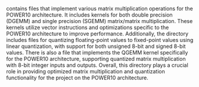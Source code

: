 contains files that implement various matrix multiplication operations for the POWER10 architecture. It includes kernels for both double precision (DGEMM) and single precision (SGEMM) matrix/matrix multiplication. These kernels utilize vector instructions and optimizations specific to the POWER10 architecture to improve performance. Additionally, the directory includes files for quantizing floating-point values to fixed-point values using linear quantization, with support for both unsigned 8-bit and signed 8-bit values. There is also a file that implements the QGEMM kernel specifically for the POWER10 architecture, supporting quantized matrix multiplication with 8-bit integer inputs and outputs. Overall, this directory plays a crucial role in providing optimized matrix multiplication and quantization functionality for the project on the POWER10 architecture.